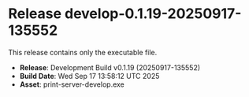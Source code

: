 # Release develop-0.1.19-20250917-135552

This release contains only the executable file.

- **Release**: Development Build v0.1.19 (20250917-135552)
- **Build Date**: Wed Sep 17 13:58:12 UTC 2025
- **Asset**: print-server-develop.exe
